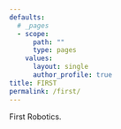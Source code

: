 ```yaml
---
defaults:
  # _pages
  - scope:
      path: ""
      type: pages
    values:
      layout: single
      author_profile: true
title: FIRST
permalink: /first/
---
```


First Robotics.